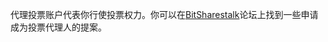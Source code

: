 代理投票账户代表你行使投票权力。你可以在[BitSharestalk](https://forum.eidos.one/index.php/board,75.0.html)论坛上找到一些申请成为投票代理人的提案。